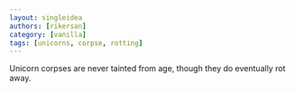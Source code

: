 ```yaml
---
layout: singleidea
authors: [rikersan]
category: [vanilla]
tags: [unicorns, corpse, rotting]
---
```

Unicorn corpses are never tainted from age, though they do eventually rot away.

